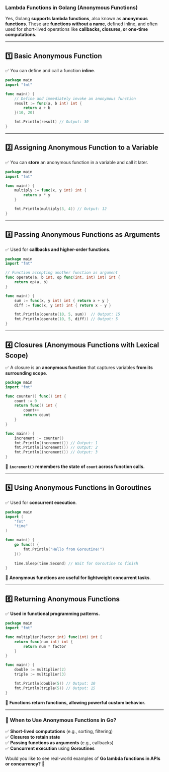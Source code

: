 ### **Lambda Functions in Golang (Anonymous Functions)**  

Yes, Golang **supports lambda functions**, also known as **anonymous functions**. These are **functions without a name**, defined inline, and often used for short-lived operations like **callbacks, closures, or one-time computations**.  

---

## **1️⃣ Basic Anonymous Function**
✅ You can define and call a function **inline**.

```go
package main
import "fmt"

func main() {
    // Define and immediately invoke an anonymous function
    result := func(a, b int) int {
        return a + b
    }(10, 20)

    fmt.Println(result) // Output: 30
}
```

---

## **2️⃣ Assigning Anonymous Function to a Variable**
✅ You can **store** an anonymous function in a variable and call it later.

```go
package main
import "fmt"

func main() {
    multiply := func(x, y int) int {
        return x * y
    }

    fmt.Println(multiply(3, 4)) // Output: 12
}
```

---

## **3️⃣ Passing Anonymous Functions as Arguments**
✅ Used for **callbacks and higher-order functions**.

```go
package main
import "fmt"

// Function accepting another function as argument
func operate(a, b int, op func(int, int) int) int {
    return op(a, b)
}

func main() {
    sum := func(x, y int) int { return x + y }
    diff := func(x, y int) int { return x - y }

    fmt.Println(operate(10, 5, sum))  // Output: 15
    fmt.Println(operate(10, 5, diff)) // Output: 5
}
```

---

## **4️⃣ Closures (Anonymous Functions with Lexical Scope)**
✅ A closure is an **anonymous function** that captures variables **from its surrounding scope**.

```go
package main
import "fmt"

func counter() func() int {
    count := 0
    return func() int {
        count++
        return count
    }
}

func main() {
    increment := counter()
    fmt.Println(increment()) // Output: 1
    fmt.Println(increment()) // Output: 2
    fmt.Println(increment()) // Output: 3
}
```
📌 **`increment()` remembers the state of `count` across function calls.**

---

## **5️⃣ Using Anonymous Functions in Goroutines**
✅ Used for **concurrent execution**.

```go
package main
import (
    "fmt"
    "time"
)

func main() {
    go func() {
        fmt.Println("Hello from Goroutine!")
    }()
    
    time.Sleep(time.Second) // Wait for Goroutine to finish
}
```
📌 **Anonymous functions are useful for lightweight concurrent tasks**.

---

## **6️⃣ Returning Anonymous Functions**
✅ **Used in functional programming patterns.**

```go
package main
import "fmt"

func multiplier(factor int) func(int) int {
    return func(num int) int {
        return num * factor
    }
}

func main() {
    double := multiplier(2)
    triple := multiplier(3)

    fmt.Println(double(5)) // Output: 10
    fmt.Println(triple(5)) // Output: 15
}
```
📌 **Functions return functions, allowing powerful custom behavior.**

---

### **🔹 When to Use Anonymous Functions in Go?**
✅ **Short-lived computations** (e.g., sorting, filtering)  
✅ **Closures to retain state**  
✅ **Passing functions as arguments** (e.g., callbacks)  
✅ **Concurrent execution** using **Goroutines**  

Would you like to see real-world examples of **Go lambda functions in APIs or concurrency?** 🚀